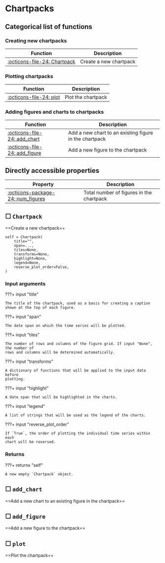 
Chartpacks
===========
    


Categorical list of functions
-------------------------------

### Creating new chartpacks ###

Function | Description
----------|------------
[:octicons-file-24:&nbsp;Chartpack](#chartpack) | Create a new chartpack


### Plotting chartpacks ###

Function | Description
----------|------------
[:octicons-file-24:&nbsp;plot](#plot) | Plot the chartpack


### Adding figures and charts to chartpacks ###

Function | Description
----------|------------
[:octicons-file-24:&nbsp;add_chart](#add_chart) | Add a new chart to an existing figure in the chartpack
[:octicons-file-24:&nbsp;add_figure](#add_figure) | Add a new figure to the chartpack





Directly accessible properties
------------------------------

Property | Description
----------|------------
[:octicons-package-24:&nbsp;num_figures](#num_figures) | Total number of figures in the chartpack



☐ `Chartpack`
---------------

==Create a new chartpack==

```
self = Chartpack(
    title="",
    span=...,
    tiles=None,
    transforms=None,
    highlight=None,
    legend=None,
    reverse_plot_order=False,
)
```

### Input arguments ###

???+ input "title"

    The title of the chartpack, used as a basis for creating a caption
    shown at the top of each figure.

???+ input "span"

    The date span on which the time series will be plotted.

???+ input "tiles"

    The number of rows and columns of the figure grid. If input "None", the number of
    rows and columns will be determined automatically.

???+ input "transforms"

    A dictionary of functions that will be applied to the input data before
    plotting.

???+ input "highlight"

    A date span that will be highlighted in the charts.

???+ input "legend"

    A list of strings that will be used as the legend of the charts.

???+ input "reverse_plot_order"

    If `True`, the order of plotting the individual time series within each
    chart will be reversed.

### Returns

???+ returns "self"

    A new empty `Chartpack` object.
        



☐ `add_chart`
---------------

==Add a new chart to an existing figure in the chartpack==
        



☐ `add_figure`
----------------

==Add a new figure to the chartpack==
        



☐ `plot`
----------

==Plot the chartpack==
        